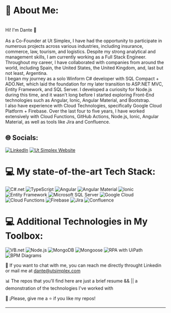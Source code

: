 # 💫 About Me:
<br>
Hi! I'm Dante 👋
⁣⁣<br> <br> 
As a Co-Founder at Ut Simplex, I have had the opportunity to participate in numerous projects across various industries, including insurance, commerce, law, tourism, and logistics. Despite my strong analytical and management skills, I am currently working as a Full Stack Engineer. Throughout my career, I have collaborated with companies from around the world, including Spain, the United States, the United Kingdom, and, last but not least, Argentina.
<br>
I began my journey as a solo Winform C# developer with SQL Compact + ADO.Net, which laid the foundation for my later transition to ASP.NET MVC, Entity Framework, and SQL Server. I developed a curiosity for Node.js during this time, and it wasn't long before I started exploring Front-End technologies such as Angular, Ionic, Angular Material, and Bootstrap.
<br>
I also have experience with Cloud Technologies, specifically Google Cloud Platform + Firebase. Over the last four to five years, I have worked extensively with Cloud Functions, GitHub Actions, Node.js, Ionic, Angular Material, as well as tools like Jira and Confluence.

## 🌐 Socials:
[![LinkedIn](https://img.shields.io/badge/LinkedIn-%230077B5.svg?style=for-the-badge&logo=linkedin&logoColor=white)](https://linkedin.com/in/https://www.linkedin.com/in/dante-arrighi/)
[![Ut Simplex Website](https://img.shields.io/badge/Ut%20Simplex%20Website-%230072C6.svg?style=for-the-badge&logoColor=white)](https://utsimplex.com/)

# 💻 My state-of-the-art Tech Stack:
![C#.net](https://img.shields.io/badge/C%23-%230072C6.svg?style=for-the-badge&logo=c-sharp&logoColor=white)
![TypeScript](https://img.shields.io/badge/TypeScript-%23007ACC.svg?style=for-the-badge&logo=typescript&logoColor=white)
![Angular](https://img.shields.io/badge/Angular-%23DD0031.svg?style=for-the-badge&logo=angular&logoColor=white)
![Angular Material](https://img.shields.io/badge/Angular%20Material-%233f51b5.svg?style=for-the-badge&logo=angular&logoColor=white)
![Ionic](https://img.shields.io/badge/Ionic-%233388FF.svg?style=for-the-badge&logo=ionic&logoColor=white)
![Entity Framework](https://img.shields.io/badge/Entity%20Framework-%230072C6.svg?style=for-the-badge&logo=entity-framework&logoColor=white)
![Microsoft SQL Server](https://img.shields.io/badge/Microsoft%20SQL%20Server-CC2927?style=for-the-badge&logo=microsoft%20sql%20server&logoColor=white)
![Google Cloud](https://img.shields.io/badge/Google%20Cloud-%234285F4.svg?style=for-the-badge&logo=google-cloud&logoColor=white)
![Cloud Functions](https://img.shields.io/badge/Cloud%20Functions-%230000FF.svg?style=for-the-badge&logo=google-cloud&logoColor=white)
![Firebase](https://img.shields.io/badge/Firebase-%23FFCA28.svg?style=for-the-badge&logo=firebase&logoColor=black)
![Jira](https://img.shields.io/badge/Jira-%230000FF.svg?style=for-the-badge&logo=jira&logoColor=white)
![Confluence](https://img.shields.io/badge/Confluence-%23172BF4.svg?style=for-the-badge&logo=confluence&logoColor=white)

# 💻 Additional Technologies in My Toolbox:
![VB.net](https://img.shields.io/badge/VB.net-%230072C6.svg?style=for-the-badge&logo=visual-studio&logoColor=white)
![Node.js](https://img.shields.io/badge/Node.js-%23339933.svg?style=for-the-badge&logo=node.js&logoColor=white)
![MongoDB](https://img.shields.io/badge/MongoDB-%2347A248.svg?style=for-the-badge&logo=mongodb&logoColor=white)
![Mongoose](https://img.shields.io/badge/Mongoose-%23880000.svg?style=for-the-badge&logo=mongoose&logoColor=white)
![RPA with UiPath](https://img.shields.io/badge/UiPath-%230078D4.svg?style=for-the-badge&logo=uipath&logoColor=white)
![BPM Diagrams](https://img.shields.io/badge/BPM%20Diagrams-%230000FF.svg?style=for-the-badge&logo=visual-studio&logoColor=white)

📧 If you want to chat with me, you can reach me directly throught Linkedin or mail me at dante@utsimplex.com

📊 The repos that you'll find here are just a brief resume && || a demonstration of the technologies I've worked with 

👏 ¡Please, give me a ⭐️ if you like my repos!

----------------------------------------------------------------------------------------------------------------------------------------------------------------------

